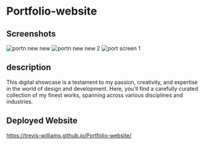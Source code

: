 # Portfolio-website

## Screenshots
![portn new new](https://github.com/Trevis-Williams/Trevis-portfolio-Website/assets/135195221/4ebb21dc-c6c5-4be2-ae16-980887b022ae)
![portn new new 2](https://github.com/Trevis-Williams/Trevis-portfolio-Website/assets/135195221/1a9beaa9-c75b-48ed-8d11-7ebcc3fa5322)
![port screen 1](https://github.com/Trevis-Williams/Space-interactive-website/assets/135195221/5b5ecf3f-d221-49b5-aea7-410dc61c23bd)

## description
This digital showcase is a testament to my passion, creativity, and expertise in the world of design and development. Here, you'll find a carefully curated collection of my finest works, spanning across various disciplines and industries.

## Deployed Website
https://trevis-williams.github.io/Portfolio-website/




